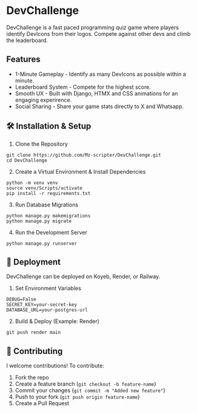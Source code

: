 # DevChallenge
DevChallenge is a fast paced programming quiz game where players identify DevIcons from their logos. Compete against other devs and climb the leaderboard.

## Features
- 1-Minute Gameplay - Identify as many DevIcons as possible within a minute.
- Leaderboard System - Compete for the highest score.
- Smooth UX - Built with Django, HTMX and CSS animations for an engaging experirence.
- Social Sharing - Share your game stats directly to X and Whatsapp.

## 🛠️ Installation & Setup
1. Clone the Repository
```
git clone https://github.com/Mz-scripter/DevChallenge.git
cd DevChallenge
```
2. Create a Virtual Environment & Install Dependencies
```
python -m venv venv
source venv/Scripts/activate
pip install -r requirements.txt
```
3. Run Database Migrations
```
python manage.py makemigrations
python manage.py migrate
```
4. Run the Development Server
```
python manage.py runserver
```

## 🚀 Deployment
DevChallenge can be deployed on Koyeb, Render, or Railway.
1. Set Environment Variables
```
DEBUG=False
SECRET_KEY=your-secret-key
DATABASE_URL=your-postgres-url
```
2. Build & Deploy (Example: Render)
```
git push render main
```

## 🤝 Contributing
I welcome contributions! To contribute:
1. Fork the repo
2. Create a feature branch (`git checkout -b feature-name`)
3. Commit your changes (`git commit -m "Added new feature"`)
4. Push to your fork (`git push origin feature-name`)
5. Create a Pull Request

